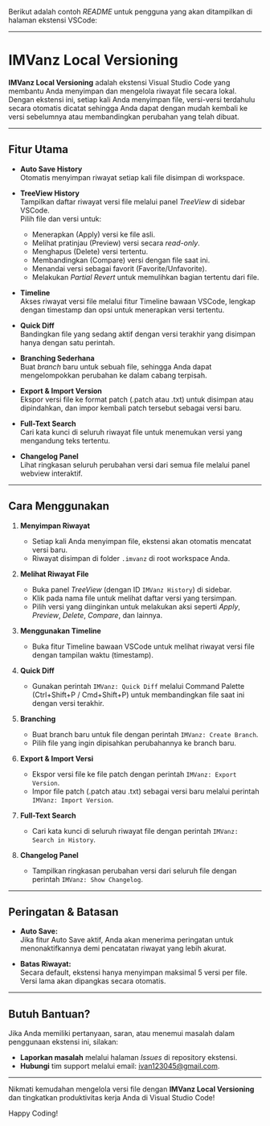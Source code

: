 Berikut adalah contoh *README* untuk pengguna yang akan ditampilkan di halaman ekstensi VSCode:

---

# IMVanz Local Versioning

**IMVanz Local Versioning** adalah ekstensi Visual Studio Code yang membantu Anda menyimpan dan mengelola riwayat file secara lokal. Dengan ekstensi ini, setiap kali Anda menyimpan file, versi-versi terdahulu secara otomatis dicatat sehingga Anda dapat dengan mudah kembali ke versi sebelumnya atau membandingkan perubahan yang telah dibuat.

---

## Fitur Utama

- **Auto Save History**  
  Otomatis menyimpan riwayat setiap kali file disimpan di workspace.

- **TreeView History**  
  Tampilkan daftar riwayat versi file melalui panel *TreeView* di sidebar VSCode.  
  Pilih file dan versi untuk:
  - Menerapkan (Apply) versi ke file asli.
  - Melihat pratinjau (Preview) versi secara *read-only*.
  - Menghapus (Delete) versi tertentu.
  - Membandingkan (Compare) versi dengan file saat ini.
  - Menandai versi sebagai favorit (Favorite/Unfavorite).
  - Melakukan *Partial Revert* untuk memulihkan bagian tertentu dari file.

- **Timeline**  
  Akses riwayat versi file melalui fitur Timeline bawaan VSCode, lengkap dengan timestamp dan opsi untuk menerapkan versi tertentu.

- **Quick Diff**  
  Bandingkan file yang sedang aktif dengan versi terakhir yang disimpan hanya dengan satu perintah.

- **Branching Sederhana**  
  Buat *branch* baru untuk sebuah file, sehingga Anda dapat mengelompokkan perubahan ke dalam cabang terpisah.

- **Export & Import Version**  
  Ekspor versi file ke format patch (.patch atau .txt) untuk disimpan atau dipindahkan, dan impor kembali patch tersebut sebagai versi baru.

- **Full-Text Search**  
  Cari kata kunci di seluruh riwayat file untuk menemukan versi yang mengandung teks tertentu.

- **Changelog Panel**  
  Lihat ringkasan seluruh perubahan versi dari semua file melalui panel webview interaktif.

---

## Cara Menggunakan

1. **Menyimpan Riwayat**
   - Setiap kali Anda menyimpan file, ekstensi akan otomatis mencatat versi baru.
   - Riwayat disimpan di folder `.imvanz` di root workspace Anda.

2. **Melihat Riwayat File**
   - Buka panel *TreeView* (dengan ID `IMVanz History`) di sidebar.
   - Klik pada nama file untuk melihat daftar versi yang tersimpan.
   - Pilih versi yang diinginkan untuk melakukan aksi seperti *Apply*, *Preview*, *Delete*, *Compare*, dan lainnya.

3. **Menggunakan Timeline**
   - Buka fitur Timeline bawaan VSCode untuk melihat riwayat versi file dengan tampilan waktu (timestamp).

4. **Quick Diff**
   - Gunakan perintah `IMVanz: Quick Diff` melalui Command Palette (Ctrl+Shift+P / Cmd+Shift+P) untuk membandingkan file saat ini dengan versi terakhir.

5. **Branching**
   - Buat branch baru untuk file dengan perintah `IMVanz: Create Branch`.
   - Pilih file yang ingin dipisahkan perubahannya ke branch baru.

6. **Export & Import Versi**
   - Ekspor versi file ke file patch dengan perintah `IMVanz: Export Version`.
   - Impor file patch (.patch atau .txt) sebagai versi baru melalui perintah `IMVanz: Import Version`.

7. **Full-Text Search**
   - Cari kata kunci di seluruh riwayat file dengan perintah `IMVanz: Search in History`.

8. **Changelog Panel**
   - Tampilkan ringkasan perubahan versi dari seluruh file dengan perintah `IMVanz: Show Changelog`.

---

## Peringatan & Batasan

- **Auto Save:**  
  Jika fitur Auto Save aktif, Anda akan menerima peringatan untuk menonaktifkannya demi pencatatan riwayat yang lebih akurat.

- **Batas Riwayat:**  
  Secara default, ekstensi hanya menyimpan maksimal 5 versi per file. Versi lama akan dipangkas secara otomatis.

---

## Butuh Bantuan?

Jika Anda memiliki pertanyaan, saran, atau menemui masalah dalam penggunaan ekstensi ini, silakan:
- **Laporkan masalah** melalui halaman *Issues* di repository ekstensi.
- **Hubungi** tim support melalui email: [ivan123045@gmail.com](Github:Imdevedugame).

---

Nikmati kemudahan mengelola versi file dengan **IMVanz Local Versioning** dan tingkatkan produktivitas kerja Anda di Visual Studio Code!

Happy Coding!

